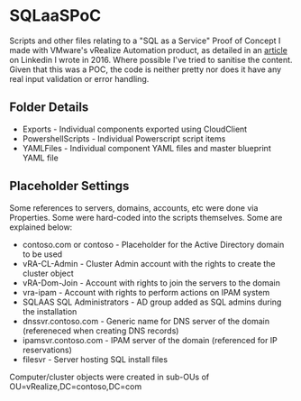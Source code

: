 # SQLaaSPoC
Scripts and other files relating to a "SQL as a Service" Proof of Concept I made with VMware's vRealize Automation product, as detailed in an [article](https://www.linkedin.com/pulse/sql-service-proof-concept-2012-vrealize-automation-jesse-boyce) on Linkedin I wrote in 2016.  Where possible I've tried to sanitise the content.  Given that this was a POC, the code is neither pretty nor does it have any real input validation or error handling.

## Folder Details
- Exports - Individual components exported using CloudClient
- PowershellScripts - Individual Powerscript script items
- YAMLFiles - Individual component YAML files and master blueprint YAML file

## Placeholder Settings
Some references to servers, domains, accounts, etc were done via Properties.  Some were hard-coded into the scripts themselves.  Some are explained below:

- contoso.com or contoso - Placeholder for the Active Directory domain to be used
- vRA-CL-Admin - Cluster Admin account with the rights to create the cluster object
- vRA-Dom-Join - Account with rights to join the servers to the domain
- vra-ipam - Account with rights to perform actions on IPAM system
- SQLAAS SQL Administrators - AD group added as SQL admins during the installation
- dnssvr.contoso.com - Generic name for DNS server of the domain (refereneced when creating DNS records)
- ipamsvr.contoso.com - IPAM server of the domain (referenced for IP reservations)
- filesvr - Server hosting SQL install files

Computer/cluster objects were created in sub-OUs of OU=vRealize,DC=contoso,DC=com

